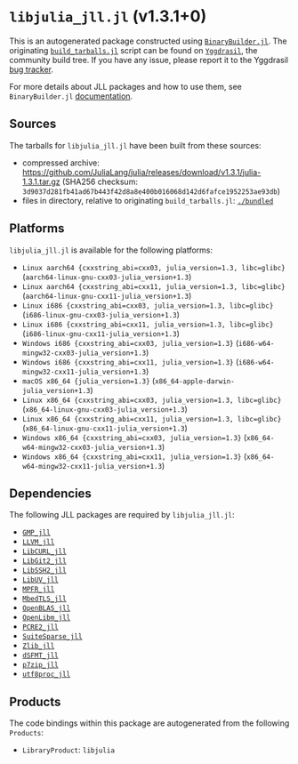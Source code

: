 # `libjulia_jll.jl` (v1.3.1+0)

This is an autogenerated package constructed using [`BinaryBuilder.jl`](https://github.com/JuliaPackaging/BinaryBuilder.jl). The originating [`build_tarballs.jl`](https://github.com/JuliaPackaging/Yggdrasil/blob/3f074ae7517066945c7c75ceae33f90b6646d6a1/L/libjulia/libjulia@1.3/build_tarballs.jl) script can be found on [`Yggdrasil`](https://github.com/JuliaPackaging/Yggdrasil/), the community build tree.  If you have any issue, please report it to the Yggdrasil [bug tracker](https://github.com/JuliaPackaging/Yggdrasil/issues).

For more details about JLL packages and how to use them, see `BinaryBuilder.jl` [documentation](https://juliapackaging.github.io/BinaryBuilder.jl/dev/jll/).

## Sources

The tarballs for `libjulia_jll.jl` have been built from these sources:

* compressed archive: https://github.com/JuliaLang/julia/releases/download/v1.3.1/julia-1.3.1.tar.gz (SHA256 checksum: `3d9037d281fb41ad67b443f42d8a8e400b016068d142d6fafce1952253ae93db`)
* files in directory, relative to originating `build_tarballs.jl`: [`./bundled`](https://github.com/JuliaPackaging/Yggdrasil/tree/3f074ae7517066945c7c75ceae33f90b6646d6a1/L/libjulia/libjulia@1.3/bundled)

## Platforms

`libjulia_jll.jl` is available for the following platforms:

* `Linux aarch64 {cxxstring_abi=cxx03, julia_version=1.3, libc=glibc}` (`aarch64-linux-gnu-cxx03-julia_version+1.3`)
* `Linux aarch64 {cxxstring_abi=cxx11, julia_version=1.3, libc=glibc}` (`aarch64-linux-gnu-cxx11-julia_version+1.3`)
* `Linux i686 {cxxstring_abi=cxx03, julia_version=1.3, libc=glibc}` (`i686-linux-gnu-cxx03-julia_version+1.3`)
* `Linux i686 {cxxstring_abi=cxx11, julia_version=1.3, libc=glibc}` (`i686-linux-gnu-cxx11-julia_version+1.3`)
* `Windows i686 {cxxstring_abi=cxx03, julia_version=1.3}` (`i686-w64-mingw32-cxx03-julia_version+1.3`)
* `Windows i686 {cxxstring_abi=cxx11, julia_version=1.3}` (`i686-w64-mingw32-cxx11-julia_version+1.3`)
* `macOS x86_64 {julia_version=1.3}` (`x86_64-apple-darwin-julia_version+1.3`)
* `Linux x86_64 {cxxstring_abi=cxx03, julia_version=1.3, libc=glibc}` (`x86_64-linux-gnu-cxx03-julia_version+1.3`)
* `Linux x86_64 {cxxstring_abi=cxx11, julia_version=1.3, libc=glibc}` (`x86_64-linux-gnu-cxx11-julia_version+1.3`)
* `Windows x86_64 {cxxstring_abi=cxx03, julia_version=1.3}` (`x86_64-w64-mingw32-cxx03-julia_version+1.3`)
* `Windows x86_64 {cxxstring_abi=cxx11, julia_version=1.3}` (`x86_64-w64-mingw32-cxx11-julia_version+1.3`)

## Dependencies

The following JLL packages are required by `libjulia_jll.jl`:

* [`GMP_jll`](https://github.com/JuliaBinaryWrappers/GMP_jll.jl)
* [`LLVM_jll`](https://github.com/JuliaBinaryWrappers/LLVM_jll.jl)
* [`LibCURL_jll`](https://github.com/JuliaBinaryWrappers/LibCURL_jll.jl)
* [`LibGit2_jll`](https://github.com/JuliaBinaryWrappers/LibGit2_jll.jl)
* [`LibSSH2_jll`](https://github.com/JuliaBinaryWrappers/LibSSH2_jll.jl)
* [`LibUV_jll`](https://github.com/JuliaBinaryWrappers/LibUV_jll.jl)
* [`MPFR_jll`](https://github.com/JuliaBinaryWrappers/MPFR_jll.jl)
* [`MbedTLS_jll`](https://github.com/JuliaBinaryWrappers/MbedTLS_jll.jl)
* [`OpenBLAS_jll`](https://github.com/JuliaBinaryWrappers/OpenBLAS_jll.jl)
* [`OpenLibm_jll`](https://github.com/JuliaBinaryWrappers/OpenLibm_jll.jl)
* [`PCRE2_jll`](https://github.com/JuliaBinaryWrappers/PCRE2_jll.jl)
* [`SuiteSparse_jll`](https://github.com/JuliaBinaryWrappers/SuiteSparse_jll.jl)
* [`Zlib_jll`](https://github.com/JuliaBinaryWrappers/Zlib_jll.jl)
* [`dSFMT_jll`](https://github.com/JuliaBinaryWrappers/dSFMT_jll.jl)
* [`p7zip_jll`](https://github.com/JuliaBinaryWrappers/p7zip_jll.jl)
* [`utf8proc_jll`](https://github.com/JuliaBinaryWrappers/utf8proc_jll.jl)

## Products

The code bindings within this package are autogenerated from the following `Products`:

* `LibraryProduct`: `libjulia`
